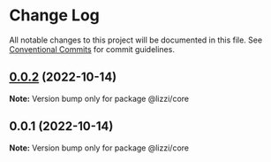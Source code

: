# Change Log

All notable changes to this project will be documented in this file.
See [Conventional Commits](https://conventionalcommits.org) for commit guidelines.

## [0.0.2](https://github.com/lizzi-js/lizzi/compare/@lizzi/core@0.0.1...@lizzi/core@0.0.2) (2022-10-14)

**Note:** Version bump only for package @lizzi/core





## 0.0.1 (2022-10-14)

**Note:** Version bump only for package @lizzi/core
